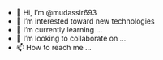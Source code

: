 - 👋 Hi, I’m @mudassir693
- 👀 I’m interested toward new technologies
- 🌱 I’m currently learning ...
- 💞️ I’m looking to collaborate on ...
- 📫 How to reach me ...

<!---
mudassir693/mudassir693 is a ✨ special ✨ repository because its `README.md` (this file) appears on your GitHub profile.
You can click the Preview link to take a look at your changes.
--->
